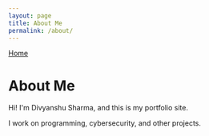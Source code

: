 ```yaml
---
layout: page
title: About Me
permalink: /about/
---
```


[Home](./)

# About Me
Hi! I'm Divyanshu Sharma, and this is my portfolio site.

I work on programming, cybersecurity, and other projects.

